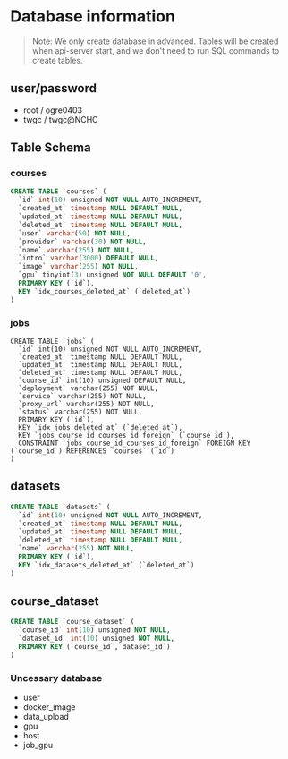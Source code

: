# Database information

> Note: We only create database in advanced. Tables will be created when api-server start,
and we don't need to run SQL commands to create tables.

## user/password

* root / ogre0403
* twgc / twgc@NCHC

## Table Schema

### courses


```sql
CREATE TABLE `courses` (
  `id` int(10) unsigned NOT NULL AUTO_INCREMENT,
  `created_at` timestamp NULL DEFAULT NULL,
  `updated_at` timestamp NULL DEFAULT NULL,
  `deleted_at` timestamp NULL DEFAULT NULL,
  `user` varchar(50) NOT NULL,
  `provider` varchar(30) NOT NULL,
  `name` varchar(255) NOT NULL,
  `intro` varchar(3000) DEFAULT NULL,
  `image` varchar(255) NOT NULL,
  `gpu` tinyint(3) unsigned NOT NULL DEFAULT '0',
  PRIMARY KEY (`id`),
  KEY `idx_courses_deleted_at` (`deleted_at`)
)
```

### jobs


```
CREATE TABLE `jobs` (
  `id` int(10) unsigned NOT NULL AUTO_INCREMENT,
  `created_at` timestamp NULL DEFAULT NULL,
  `updated_at` timestamp NULL DEFAULT NULL,
  `deleted_at` timestamp NULL DEFAULT NULL,
  `course_id` int(10) unsigned DEFAULT NULL,
  `deployment` varchar(255) NOT NULL,
  `service` varchar(255) NOT NULL,
  `proxy_url` varchar(255) NOT NULL,
  `status` varchar(255) NOT NULL,
  PRIMARY KEY (`id`),
  KEY `idx_jobs_deleted_at` (`deleted_at`),
  KEY `jobs_course_id_courses_id_foreign` (`course_id`),
  CONSTRAINT `jobs_course_id_courses_id_foreign` FOREIGN KEY (`course_id`) REFERENCES `courses` (`id`)
)
```


## datasets

```sql
CREATE TABLE `datasets` (
  `id` int(10) unsigned NOT NULL AUTO_INCREMENT,
  `created_at` timestamp NULL DEFAULT NULL,
  `updated_at` timestamp NULL DEFAULT NULL,
  `deleted_at` timestamp NULL DEFAULT NULL,
  `name` varchar(255) NOT NULL,
  PRIMARY KEY (`id`),
  KEY `idx_datasets_deleted_at` (`deleted_at`)
)
```

## course_dataset

```sql
CREATE TABLE `course_dataset` (
  `course_id` int(10) unsigned NOT NULL,
  `dataset_id` int(10) unsigned NOT NULL,
  PRIMARY KEY (`course_id`,`dataset_id`)
)
```

### Uncessary database

* user
* docker_image
* data_upload
* gpu
* host
* job_gpu
